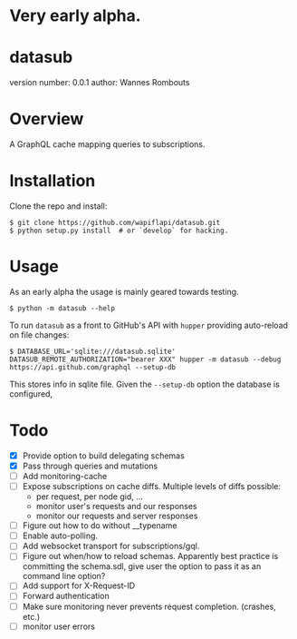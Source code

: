 # Very early alpha.

# datasub

version number: 0.0.1
author: Wannes Rombouts

# Overview

A GraphQL cache mapping queries to subscriptions.

# Installation

Clone the repo and install:

    $ git clone https://github.com/wapiflapi/datasub.git
    $ python setup.py install  # or `develop` for hacking.

# Usage

As an early alpha the usage is mainly geared towards testing.

    $ python -m datasub --help

To run `datasub` as a front to GitHub's API with `hupper` providing auto-reload on file changes:

    $ DATABASE_URL='sqlite:///datasub.sqlite' DATASUB_REMOTE_AUTHORIZATION="bearer XXX" hupper -m datasub --debug https://api.github.com/graphql --setup-db

This stores info in sqlite file. Given the `--setup-db` option the database is configured,


# Todo

- [x] Provide option to build delegating schemas
- [x] Pass through queries and mutations
- [ ] Add monitoring-cache
- [ ] Expose subscriptions on cache diffs.
  Multiple levels of diffs possible:
    - per request, per node gid, ...
    - monitor user's requests and our responses
    - monitor our requests and server responses
- [ ] Figure out how to do without __typename
- [ ] Enable auto-polling.
- [ ] Add websocket transport for subscriptions/gql.
- [ ] Figure out when/how to reload schemas.
  Apparently best practice is committing the schema.sdl,
  give user the option to pass it as an command line option?
- [ ] Add support for X-Request-ID
- [ ] Forward authentication
- [ ] Make sure monitoring never prevents request completion. (crashes, etc.)
- [ ] monitor user errors
